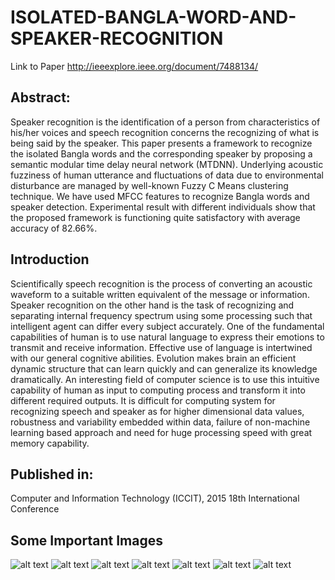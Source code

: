 # ISOLATED-BANGLA-WORD-AND-SPEAKER-RECOGNITION

Link to Paper 
http://ieeexplore.ieee.org/document/7488134/

## Abstract:     

Speaker recognition is the identification of a person from characteristics of his/her voices and speech recognition concerns the recognizing of what is being said by the speaker. This paper presents a framework to recognize the isolated Bangla words and the corresponding speaker by proposing a semantic modular time delay neural network (MTDNN). Underlying acoustic fuzziness of human utterance and fluctuations of data due to environmental disturbance are managed by well-known Fuzzy C Means clustering technique. We have used MFCC features to recognize Bangla words and speaker detection. Experimental result with different individuals show that the proposed framework is functioning quite satisfactory with average accuracy of 82.66%.

## Introduction

Scientifically speech recognition is the process of converting an acoustic waveform to a suitable written equivalent of the message or information. Speaker recognition on the other hand is the task of recognizing and separating internal frequency spectrum using some processing such that intelligent agent can differ every subject accurately. One of the fundamental capabilities of human is to use natural language to express their emotions to transmit and receive information. Effective use of language is intertwined with our general cognitive abilities. Evolution makes brain an efficient dynamic structure that can learn quickly and can generalize its knowledge dramatically. An interesting field of computer science is to use this intuitive capability of human as input to computing process and transform it into different required outputs. It is difficult for computing system for recognizing speech and speaker as for higher dimensional data values, robustness and variability embedded within data, failure of non-machine learning based approach and need for huge processing speed with great memory capability.

## Published in:
Computer and Information Technology (ICCIT), 2015 18th International Conference

## Some Important Images
![alt text](https://github.com/ShihabYasin/ISOLATED-BANGLA-WORD-AND-SPEAKER-RECOGNITION/blob/master/1.PNG)
![alt text](https://github.com/ShihabYasin/ISOLATED-BANGLA-WORD-AND-SPEAKER-RECOGNITION/blob/master/2.PNG)
![alt text](https://github.com/ShihabYasin/ISOLATED-BANGLA-WORD-AND-SPEAKER-RECOGNITION/blob/master/3.PNG)
![alt text](https://github.com/ShihabYasin/ISOLATED-BANGLA-WORD-AND-SPEAKER-RECOGNITION/blob/master/4.PNG)
![alt text](https://github.com/ShihabYasin/ISOLATED-BANGLA-WORD-AND-SPEAKER-RECOGNITION/blob/master/5.PNG)
![alt text](https://github.com/ShihabYasin/ISOLATED-BANGLA-WORD-AND-SPEAKER-RECOGNITION/blob/master/6.PNG)
![alt text](https://github.com/ShihabYasin/ISOLATED-BANGLA-WORD-AND-SPEAKER-RECOGNITION/blob/master/7.PNG)

